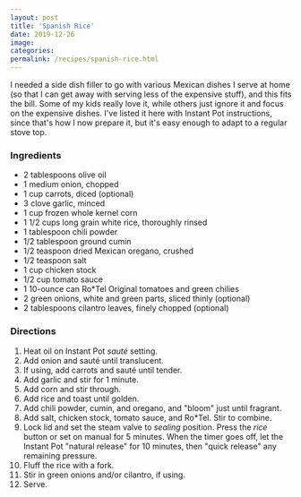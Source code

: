 ```yaml
---
layout: post
title: 'Spanish Rice'
date: 2019-12-26
image:
categories:
permalink: /recipes/spanish-rice.html
---
```


I needed a side dish filler to go with various Mexican dishes I serve at home (so that I can get away with serving less of the expensive stuff), and this fits the bill. Some of my kids really love it, while others just ignore it and focus on the expensive dishes. I've listed it here with Instant Pot instructions, since that's how I now prepare it, but it's easy enough to adapt to a regular stove top.

### Ingredients

- 2 tablespoons olive oil
- 1 medium onion, chopped
- 1 cup carrots, diced (optional)
- 3 clove garlic, minced
- 1 cup frozen whole kernel corn
- 1 1/2 cups long grain white rice, thoroughly rinsed
- 1 tablespoon chili powder
- 1/2 tablespoon ground cumin
- 1/2 teaspoon dried Mexican oregano, crushed
- 1/2 teaspoon salt
- 1 cup chicken stock
- 1/2 cup tomato sauce
- 1 10-ounce can Ro*Tel Original tomatoes and green chilies
- 2 green onions, white and green parts, sliced thinly (optional)
- 2 tablespoons cilantro leaves, finely chopped (optional)

### Directions

1. Heat oil on Instant Pot _sauté_ setting.
2. Add onion and sauté until translucent.
3. If using, add carrots and sauté until tender.
4. Add garlic and stir for 1 minute.
5. Add corn and stir through.
6. Add rice and toast until golden.
7. Add chili powder, cumin, and oregano, and "bloom" just until fragrant.
8. Add salt, chicken stock, tomato sauce, and Ro*Tel. Stir to combine.
9. Lock lid and set the steam valve to _sealing_ position. Press the _rice_ button or set on manual for 5 minutes. When the timer goes off, let the Instant Pot "natural release" for 10 minutes, then "quick release" any remaining pressure.
10. Fluff the rice with a fork.
11. Stir in green onions and/or cilantro, if using.
12. Serve.
